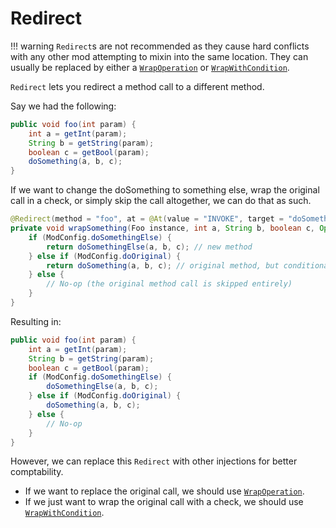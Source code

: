 # Redirect

!!! warning
    `Redirect`s are not recommended as they cause hard conflicts with any other mod attempting to mixin into the same location. They can usually be replaced by either a [`WrapOperation`](https://mixins.microcontrollers.dev/mixinextras/wrapoperation) or [`WrapWithCondition`](https://mixins.microcontrollers.dev/mixinextras/wrapwithcondition).

`Redirect` lets you redirect a method call to a different method.

Say we had the following:

```java
public void foo(int param) {
    int a = getInt(param);
    String b = getString(param);
    boolean c = getBool(param);
    doSomething(a, b, c);
}
```

If we want to change the doSomething to something else, wrap the original call in a check, or simply skip the call altogether, we can do that as such.

```java
@Redirect(method = "foo", at = @At(value = "INVOKE", target = "doSomething(ILjava/lang/String;Z)V"))
private void wrapSomething(Foo instance, int a, String b, boolean c, Operation<Void> original) {
    if (ModConfig.doSomethingElse) {
        return doSomethingElse(a, b, c); // new method
    } else if (ModConfig.doOriginal) {
        return doSomething(a, b, c); // original method, but conditionally wrapped
    } else {
        // No-op (the original method call is skipped entirely)
    }
}
```

Resulting in:

```java
public void foo(int param) {
    int a = getInt(param);
    String b = getString(param);
    boolean c = getBool(param);
    if (ModConfig.doSomethingElse) {
        doSomethingElse(a, b, c);
    } else if (ModConfig.doOriginal) {
        doSomething(a, b, c);
    } else {
        // No-op
    }
}
```

However, we can replace this `Redirect` with other injections for better comptability.

* If we want to replace the original call, we should use [`WrapOperation`](https://mixins.microcontrollers.dev/mixinextras/wrapoperation).
* If we just want to wrap the original call with a check, we should use [`WrapWithCondition`](https://mixins.microcontrollers.dev/mixinextras/wrapwithcondition).
